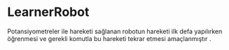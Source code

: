 # LearnerRobot

Potansiyometreler ile hareketi sağlanan robotun hareketi ilk defa yapılırken öğrenmesi ve gerekli komutla bu hareketi 
tekrar etmesi amaçlanmıştır .
